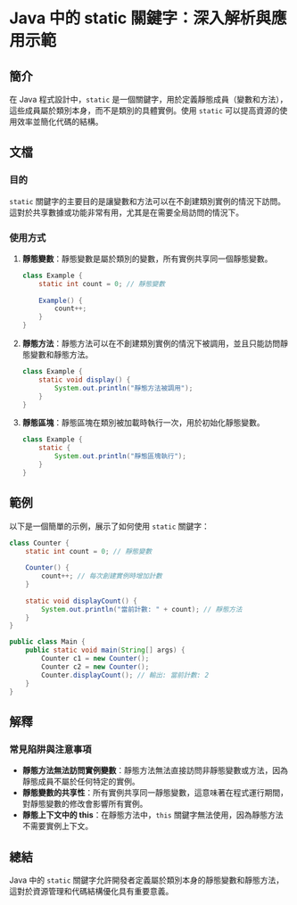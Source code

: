 <!--
Meta Description: # Java 中的 static 關鍵字：深入解析與應用示範 ## 簡介 在 Java 程式設計中，`static` 是一個關鍵字，用於定義靜態成員（變數和方法），這些成員屬於類別本身，而不是類別的具體實例。使用 `static` 可以提高資源的使用效率並簡化代碼的結構。 ## 文檔 ### 目的 ...
Meta Keywords: static, java, counter, class, count
-->

# Java 中的 static 關鍵字：深入解析與應用示範

## 簡介
在 Java 程式設計中，`static` 是一個關鍵字，用於定義靜態成員（變數和方法），這些成員屬於類別本身，而不是類別的具體實例。使用 `static` 可以提高資源的使用效率並簡化代碼的結構。

## 文檔
### 目的
`static` 關鍵字的主要目的是讓變數和方法可以在不創建類別實例的情況下訪問。這對於共享數據或功能非常有用，尤其是在需要全局訪問的情況下。

### 使用方式
1. **靜態變數**：靜態變數是屬於類別的變數，所有實例共享同一個靜態變數。
   ```java
   class Example {
       static int count = 0; // 靜態變數
       
       Example() {
           count++;
       }
   }
   ```

2. **靜態方法**：靜態方法可以在不創建類別實例的情況下被調用，並且只能訪問靜態變數和靜態方法。
   ```java
   class Example {
       static void display() {
           System.out.println("靜態方法被調用");
       }
   }
   ```

3. **靜態區塊**：靜態區塊在類別被加載時執行一次，用於初始化靜態變數。
   ```java
   class Example {
       static {
           System.out.println("靜態區塊執行");
       }
   }
   ```

## 範例
以下是一個簡單的示例，展示了如何使用 `static` 關鍵字：

```java
class Counter {
    static int count = 0; // 靜態變數
    
    Counter() {
        count++; // 每次創建實例時增加計數
    }
    
    static void displayCount() {
        System.out.println("當前計數: " + count); // 靜態方法
    }
}

public class Main {
    public static void main(String[] args) {
        Counter c1 = new Counter();
        Counter c2 = new Counter();
        Counter.displayCount(); // 輸出: 當前計數: 2
    }
}
```

## 解釋
### 常見陷阱與注意事項
- **靜態方法無法訪問實例變數**：靜態方法無法直接訪問非靜態變數或方法，因為靜態成員不屬於任何特定的實例。
- **靜態變數的共享性**：所有實例共享同一靜態變數，這意味著在程式運行期間，對靜態變數的修改會影響所有實例。
- **靜態上下文中的 this**：在靜態方法中，`this` 關鍵字無法使用，因為靜態方法不需要實例上下文。

## 總結
Java 中的 `static` 關鍵字允許開發者定義屬於類別本身的靜態變數和靜態方法，這對於資源管理和代碼結構優化具有重要意義。